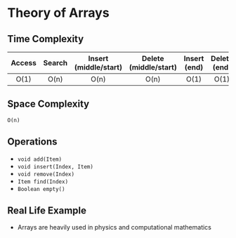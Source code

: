 # Theory of Arrays

## Time Complexity
| Access | Search | Insert (middle/start) | Delete (middle/start) | Insert (end) | Delete (end) |
|:-------:|:-------:|:-------:|:-------:|:-------:|:-------:|
| O(1) | O(n) | O(n) | O(n) | O(1) | O(1) |

## Space Complexity
`O(n)`

## Operations
- `void add(Item)`
- `void insert(Index, Item)`
- `void remove(Index)`
- `Item find(Index)`
- `Boolean empty()`

## Real Life Example

- Arrays are heavily used in physics and computational mathematics